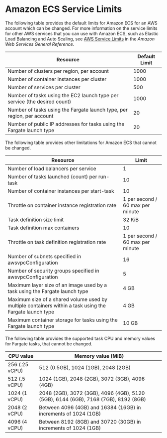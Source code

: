 # Amazon ECS Service Limits<a name="service_limits"></a>

The following table provides the default limits for Amazon ECS for an AWS account which can be changed\. For more information on the service limits for other AWS services that you can use with Amazon ECS, such as Elastic Load Balancing and Auto Scaling, see [AWS Service Limits](http://docs.aws.amazon.com/general/latest/gr/aws_service_limits.html) in the *Amazon Web Services General Reference*\.


| Resource | Default Limit | 
| --- | --- | 
| Number of clusters per region, per account | 1000 | 
| Number of container instances per cluster | 1000 | 
| Number of services per cluster | 500 | 
| Number of tasks using the EC2 launch type per service \(the desired count\) | 1000 | 
| Number of tasks using the Fargate launch type, per region, per account | 20 | 
| Number of public IP addresses for tasks using the Fargate launch type | 20 | 

The following table provides other limitations for Amazon ECS that cannot be changed\.


| Resource | Limit | 
| --- | --- | 
| Number of load balancers per service | 1 | 
| Number of tasks launched \(count\) per run\-task | 10 | 
| Number of container instances per start\-task | 10 | 
| Throttle on container instance registration rate | 1 per second / 60 max per minute | 
| Task definition size limit | 32 KiB | 
| Task definition max containers | 10 | 
| Throttle on task definition registration rate | 1 per second / 60 max per minute | 
| Number of subnets specified in awsvpcConfiguration | 16 | 
| Number of security groups specified in awsvpcConfiguration | 5 | 
| Maximum layer size of an image used by a task using the Fargate launch type | 4 GB | 
| Maximum size of a shared volume used by multiple containers within a task using the Fargate launch type | 4 GB | 
| Maximum container storage for tasks using the Fargate launch type | 10 GB | 

The following table provides the supported task CPU and memory values for Fargate tasks, that cannot be changed\.


| CPU value | Memory value \(MiB\) | 
| --- | --- | 
| 256 \(\.25 vCPU\) | 512 \(0\.5GB\), 1024 \(1GB\), 2048 \(2GB\) | 
| 512 \(\.5 vCPU\) | 1024 \(1GB\), 2048 \(2GB\), 3072 \(3GB\), 4096 \(4GB\) | 
| 1024 \(1 vCPU\) | 2048 \(2GB\), 3072 \(3GB\), 4096 \(4GB\), 5120 \(5GB\), 6144 \(6GB\), 7168 \(7GB\), 8192 \(8GB\) | 
| 2048 \(2 vCPU\) | Between 4096 \(4GB\) and 16384 \(16GB\) in increments of 1024 \(1GB\) | 
| 4096 \(4 vCPU\) | Between 8192 \(8GB\) and 30720 \(30GB\) in increments of 1024 \(1GB\) | 